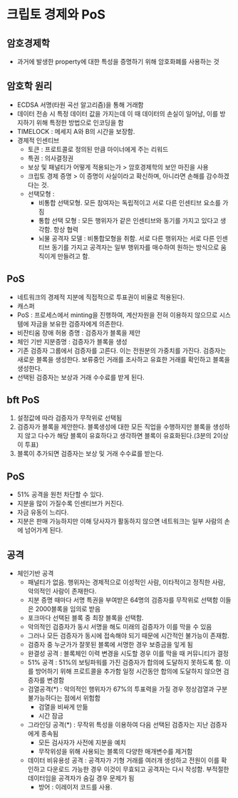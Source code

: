# 크립토 경제와 PoS

## 암호경제학
* 과거에 발생한 property에 대한 특성을 증명하기 위해 암호화폐를 사용하는 것

## 암호학 원리
* ECDSA 서명(타원 곡선 알고리즘)을 통해 거래함
* 데이터 전송 시 특정 데이터 값을 가지는데 이 때 데이터의 손실이 일어남, 이를 방지하기 위해 특정한 방법으로 인코딩을 함
* TIMELOCK : 메세지 A와 B의 시간을 보장함.
* 경제적 인센티브
    * 토큰 : 프로트콜로 정의된 만큼 마이너에게 주는 리워드
    * 특권 : 의사결정권
    * 보상 및 패널티가 어떻게 적용되는가 > 암호경제학의 보안 마진을 사용
    * 크립토 경제 증명 > 이 증명이 사실이라고 확신하며, 아니라면 손해를 감수하겠다는 것.
    * 선택모형 :
        * 비통합 선택모형. 모든 참여자는 독립적이고 서로 다른 인센티브 요소를 가짐
        * 통합 선택 모형 : 모든 행위자가 같은 인센티브와 동기를 가지고 있다고 생각함. 항상 협력
        * 뇌물 공격자 모델 : 비통합모형을 취함. 서로 다른 행위자는 서로 다른 인센티브 동기를 가지고 공격자는 일부 행위자를 매수하여 원하는 방식으로 움직이게 만들려고 함.

## PoS
* 네트워크의 경제적 지분에 직접적으로 투표권이 비율로 적용된다.
* 캐스퍼
* PoS : 프로세스에서 minting을 진행하여, 계산자원을 전혀 이용하지 않으므로 시스템에 자금을 보유한 검증자에게 의존한다.
* 비잔티움 장애 허용 증명 : 검증자가 블록을 제안
* 체인 기반 지분증명 : 검증자가 블록을 생성
* 기존 검증자 그룹에서 검증자를 고른다. 이는 전원분의 가중치를 가진다. 검증자는 새로운 블록을 생성한다. 보류중인 거래를 조사하고 유효한 거래를 확인하고 블록을 생성한다.
* 선택된 검증자는 보상과 거래 수수료를 받게 된다.


## bft PoS
1. 설정값에 따라 검증자가 무작위로 선택됨
2. 검증자가 블록을 제안한다. 블록생성에 대한 모든 직업을 수행하지만 블록을 생성하지 않고 다수가 해당 블록이 유효하다고 생각하면 블록이 유효화된다.(3분의 2이상이 투표)
3. 블록이 추가되면 검증자는 보상 및 거래 수수료를 받는다.

## PoS
* 51% 공격을 원천 차단할 수 있다.
* 지분을 많이 가질수록 인센티브가 커진다.
* 자금 유동이 느리다.
* 지분은 판매 가능하지만 이해 당사자가 활동하지 않으면 네트워크는 일부 사람의 손에 넘어가게 된다.

## 공격
* 체인기반 공격
    * 패널티가 없음. 행위자는 경제적으로 이성적인 사람, 이타적이고 정직한 사람, 악의적인 사람이 존재한다.
    * 지분 증명 때마다 서명 특권을 부여받은 64명의 검증자를 무작위로 선택함 이들은 2000블록을 임의로 받음
    * 포크마다 선택된 블록 중 최장 블록을 선택함.
    * 악의적인 검증자가 동시 서명을 해도 미래의 검증자가 이를 막을 수 있음
    * 그러나 모든 검증자가 동시에 접속해야 되기 때문에 시간적인 불가능이 존재함.
    * 검증자 중 누군가가 잘못된 블록에 서명한 경우 보증금을 잏게 됨
  * 완결성 공격 : 블록체인 이력 변경을 시도할 경우 이를 막을 때 커뮤니티가 결정
  * 51% 공격 : 51%의 보팅파워를 가진 검증자가 합의에 도달하지 못하도록 함. 이를 방어하기 위해 프로트콜을 추가함 일정 시간동안 합의에 도달하지 않으면 검증자를 변경함
  * 검열공격(*) : 악의적인 행위자가 67%의 투표력을 가질 경우 정상검열과 구분 불가능하다는 점에서 위험함
      * 검열을 비싸게 만듦
      * 시간 잠금
  * 그라인딩 공격(*) : 무작위 특성을 이용하여 다음 선택된 검증자는 지난 검증자에게 종속됨
      * 모든 검사자가 사전에 지분을 예치
      * 무작위성을 위해 사용되는 블록의 다양한 매개변수를 제거함
  * 데이터 비유용성 공격 : 공격자가 기형 거래를 여러개 생성하고 전원이 이를 확인하고 다운로드 가능한 경우 이것이 무효되고 공격자는 다시 작성함. 부적절한 데이터임을 공격자가 숨길 경우 문제가 됨
      * 방어 : 이레이저 코드를 사용.
